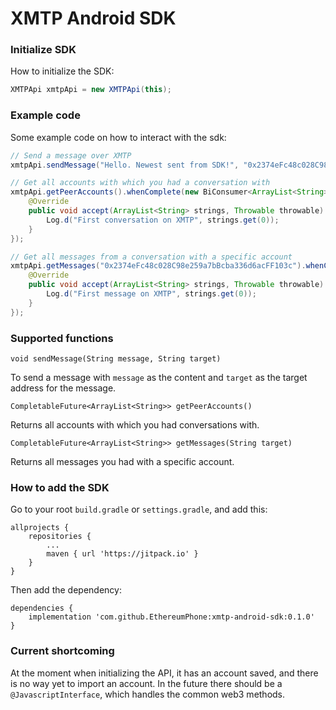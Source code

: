 # XMTP Android SDK

### Initialize SDK

How to initialize the SDK:

```java
XMTPApi xmtpApi = new XMTPApi(this);
```

### Example code

Some example code on how to interact with the sdk:

```java
// Send a message over XMTP
xmtpApi.sendMessage("Hello. Newest sent from SDK!", "0x2374eFc48c028C98e259a7bBcba336d6acFF103c");

// Get all accounts with which you had a conversation with
xmtpApi.getPeerAccounts().whenComplete(new BiConsumer<ArrayList<String>, Throwable>() {
    @Override
    public void accept(ArrayList<String> strings, Throwable throwable) {
        Log.d("First conversation on XMTP", strings.get(0));
    }
});

// Get all messages from a conversation with a specific account
xmtpApi.getMessages("0x2374eFc48c028C98e259a7bBcba336d6acFF103c").whenComplete(new BiConsumer<ArrayList<String>, Throwable>() {
    @Override
    public void accept(ArrayList<String> strings, Throwable throwable) {
        Log.d("First message on XMTP", strings.get(0));
    }
});
```

### Supported functions

`void sendMessage(String message, String target)`

To send a message with `message` as the content and `target` as the target address for the message.

`CompletableFuture<ArrayList<String>> getPeerAccounts()`

Returns all accounts with which you had conversations with.

`CompletableFuture<ArrayList<String>> getMessages(String target)`

Returns all messages you had with a specific account.

### How to add the SDK

Go to your root `build.gradle` or `settings.gradle`, and add this:

```
allprojects {
	repositories {
		...
		maven { url 'https://jitpack.io' }
	}
}
```

Then add the dependency:

```
dependencies {
	implementation 'com.github.EthereumPhone:xmtp-android-sdk:0.1.0'
}
```

### Current shortcoming

At the moment when initializing the API, it has an account saved, and there is no way yet to import an account. In the future there should be a `@JavascriptInterface`, which handles the common web3 methods.

